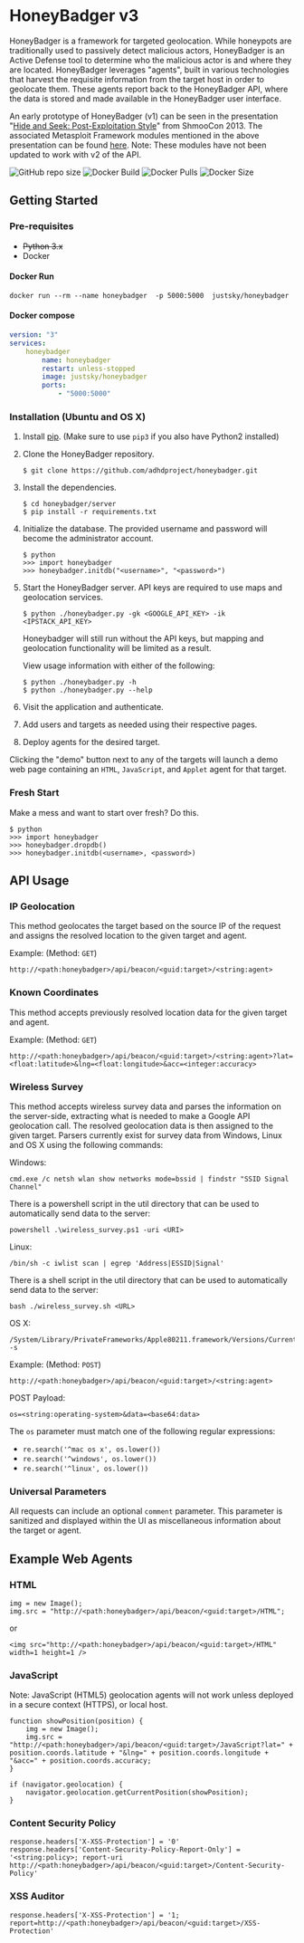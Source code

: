 # HoneyBadger v3

HoneyBadger is a framework for targeted geolocation. While honeypots are traditionally used to passively detect malicious actors, HoneyBadger is an Active Defense tool to determine who the malicious actor is and where they are located. HoneyBadger leverages "agents", built in various technologies that harvest the requisite information from the target host in order to geolocate them. These agents report back to the HoneyBadger API, where the data is stored and made available in the HoneyBadger user interface.

An early prototype of HoneyBadger (v1) can be seen in the presentation "[Hide and Seek: Post-Exploitation Style](http://youtu.be/VJTrRMqHU5U)" from ShmooCon 2013. The associated Metasploit Framework modules mentioned in the above presentation can be found [here](https://github.com/v10l3nt/metasploit-framework/tree/master/modules/auxiliary/badger). Note: These modules have not been updated to work with v2 of the API.

![GitHub repo size](https://img.shields.io/github/repo-size/just5ky/honeybadger?label=Repo%20Size&logo=github)
![Docker Build](https://github.com/just5ky/honeybadger/workflows/Docker/badge.svg) 
![Docker Pulls](https://img.shields.io/docker/pulls/justsky/honeybadger)
![Docker Size](https://img.shields.io/docker/image-size/justsky/honeybadger)

## Getting Started

### Pre-requisites

* ~~Python 3.x~~
* Docker


#### Docker Run
`docker run --rm --name honeybadger  -p 5000:5000  justsky/honeybadger`

#### Docker compose

```yml
version: "3"
services:
    honeybadger
        name: honeybadger
        restart: unless-stopped
        image: justsky/honeybadger
        ports:
            - "5000:5000"
```

### Installation (Ubuntu and OS X)

1. Install [pip](https://pip.pypa.io/en/stable/installing/). (Make sure to use `pip3` if you also have Python2 installed)
2. Clone the HoneyBadger repository.

    ```
    $ git clone https://github.com/adhdproject/honeybadger.git
    ```

3. Install the dependencies.

    ```
    $ cd honeybadger/server
    $ pip install -r requirements.txt
    ```

4. Initialize the database. The provided username and password will become the administrator account.

    ```
    $ python
    >>> import honeybadger
    >>> honeybadger.initdb("<username>", "<password>")
    ```

5. Start the HoneyBadger server. API keys are required to use maps and geolocation services.

    ```
    $ python ./honeybadger.py -gk <GOOGLE_API_KEY> -ik <IPSTACK_API_KEY>
    ```

    Honeybadger will still run without the API keys, but mapping and geolocation functionality will be limited as a result.

    View usage information with either of the following:

   ```
   $ python ./honeybadger.py -h
   $ python ./honeybadger.py --help
   ```


6. Visit the application and authenticate.
7. Add users and targets as needed using their respective pages.
8. Deploy agents for the desired target.

Clicking the "demo" button next to any of the targets will launch a demo web page containing an `HTML`, `JavaScript`, and `Applet` agent for that target.

### Fresh Start

Make a mess and want to start over fresh? Do this.

```
$ python
>>> import honeybadger
>>> honeybadger.dropdb()
>>> honeybadger.initdb(<username>, <password>)
```

## API Usage

### IP Geolocation

This method geolocates the target based on the source IP of the request and assigns the resolved location to the given target and agent.

Example: (Method: `GET`)

```
http://<path:honeybadger>/api/beacon/<guid:target>/<string:agent>
```

### Known Coordinates

This method accepts previously resolved location data for the given target and agent.

Example: (Method: `GET`)

```
http://<path:honeybadger>/api/beacon/<guid:target>/<string:agent>?lat=<float:latitude>&lng=<float:longitude>&acc=<integer:accuracy>
```

### Wireless Survey

This method accepts wireless survey data and parses the information on the server-side, extracting what is needed to make a Google API geolocation call. The resolved geolocation data is then assigned to the given target. Parsers currently exist for survey data from Windows, Linux and OS X using the following commands:

Windows:

```
cmd.exe /c netsh wlan show networks mode=bssid | findstr "SSID Signal Channel"
```

There is a powershell script in the util directory that can be used to automatically send data to the server:
```
powershell .\wireless_survey.ps1 -uri <URI>
```

Linux:

```
/bin/sh -c iwlist scan | egrep 'Address|ESSID|Signal'
```

There is a shell script in the util directory that can be used to automatically send data to the server:
```
bash ./wireless_survey.sh <URL>
```

OS X:

```
/System/Library/PrivateFrameworks/Apple80211.framework/Versions/Current/Resources/airport -s
```

Example: (Method: `POST`)

```
http://<path:honeybadger>/api/beacon/<guid:target>/<string:agent>
```

POST Payload:

```
os=<string:operating-system>&data=<base64:data>
```

The `os` parameter must match one of the following regular expressions:

* `re.search('^mac os x', os.lower())`
* `re.search('^windows', os.lower())`
* `re.search('^linux', os.lower())`

### Universal Parameters

All requests can include an optional `comment` parameter. This parameter is sanitized and displayed within the UI as miscellaneous information about the target or agent.

## Example Web Agents

### HTML

```
img = new Image();
img.src = "http://<path:honeybadger>/api/beacon/<guid:target>/HTML";
```

or

```
<img src="http://<path:honeybadger>/api/beacon/<guid:target>/HTML" width=1 height=1 />
```

### JavaScript

Note: JavaScript (HTML5) geolocation agents will not work unless deployed in a secure context (HTTPS), or local host.

```
function showPosition(position) {
    img = new Image();
    img.src = "http://<path:honeybadger>/api/beacon/<guid:target>/JavaScript?lat=" + position.coords.latitude + "&lng=" + position.coords.longitude + "&acc=" + position.coords.accuracy;
}

if (navigator.geolocation) {
    navigator.geolocation.getCurrentPosition(showPosition);
}
```

### Content Security Policy

```
response.headers['X-XSS-Protection'] = '0'
response.headers['Content-Security-Policy-Report-Only'] = '<string:policy>; report-uri http://<path:honeybadger>/api/beacon/<guid:target>/Content-Security-Policy'
```

### XSS Auditor

```
response.headers['X-XSS-Protection'] = '1; report=http://<path:honeybadger>/api/beacon/<guid:target>/XSS-Protection'
```
